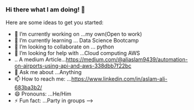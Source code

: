 ### Hi there what I am doing! 👋


Here are some ideas to get you started:

- 🔭 I’m currently working on ...my own(Open to work)
- 🌱 I’m currently learning ...  Data Science Bootcamp
- 👯 I’m looking to collaborate on ... python
- 🤔 I’m looking for help with ...Cloud computing AWS
- .. A medium Article...https://medium.com/@aliaslam9439/automation-on-airports-using-api-and-aws-338dbb7f22bc
- 💬 Ask me about ...Anything
- 📫 How to reach me: ...https://www.linkedin.com/in/aslam-ali-683ba3b2/
- 😄 Pronouns: ...He/Him
- ⚡ Fun fact: ...Party in groups
-->
